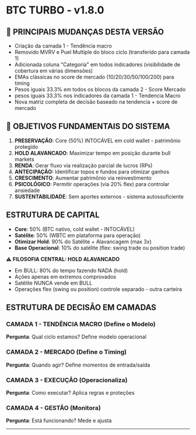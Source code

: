 # BTC TURBO -  v1.8.0

## 📌 PRINCIPAIS MUDANÇAS DESTA VERSÃO
- Criação da camada 1 - Tendência macro 
- Removido MVRV e Puel Multiple do bloco ciclo (transferido para camada 1)
- Adicionada coluna "Categoria" em todos indicadores (visibilidade de cobertura em várias dimensões)
- EMAs clássicas no score de mercado (10/20/30/50/100/200) para timing
- Pesos iguais 33.3% em todos os blocos da camada 2 - Score Mercado 
- pesos iguais 33.3% nos indicadores da camada 1 - Tendencia Macro
- Nova matriz completa de decisão baseado na tendencia + score de mercado

## 🎯 OBJETIVOS FUNDAMENTAIS DO SISTEMA

1. **PRESERVAÇÃO**: Core (50%) INTOCÁVEL em cold wallet  - patrimônio protegido
2. **HOLD ALAVANCADO**: Maximizar tempo em posição durante bull markets 
3. **RENDA**: Gerar fluxo via realização parcial de lucros (RPs) 
4. **ANTECIPAÇÃO:** Identificar topos e fundos para otimizar ganhos 
5. **CRESCIMENTO**: Aumentar patrimônio via reinvestimento
6. **PSICOLÓGICO**: Permitir operações (via 20% flex) para controlar ansiedade
7. **SUSTENTABILIDADE**: Sem aportes externos - sistema autossuficiente

## ESTRUTURA DE CAPITAL
- **Core**: 50% (BTC nativo, cold wallet - INTOCÁVEL)
- **Satélite**: 50% (WBTC em plataforma para operação)
- **Otimizar Hold**: 90% do Satélite + Alavancagem (max 3x)
- **Base Operacional**: 10% do satélite (flex: swing trade ou position trade) 

⚠️ **FILOSOFIA CENTRAL: HOLD ALAVANCADO**
- Em BULL: 80% do tempo fazendo NADA (hold)
- Ações apenas em extremos comprovados
- Satélite NUNCA vende em BULL
- Operações flex (swing ou position) controle separado - outra carteira

## ESTRUTURA DE DECISÂO EM CAMADAS

### CAMADA 1 - TENDÊNCIA MACRO (Define o Modelo)
**Pergunta**: Qual ciclo estamos? Define modelo operacional

### CAMADA 2 - MERCADO (Define o Timing)
**Pergunta**: Quando agir? Define momentos de entrada/saída

### CAMADA 3 - EXECUÇÃO (Operacionaliza)
**Pergunta**: Como executar? Aplica regras e proteções

### CAMADA 4 - GESTÃO (Monitora)
**Pergunta**: Está funcionando? Mede e ajusta

---